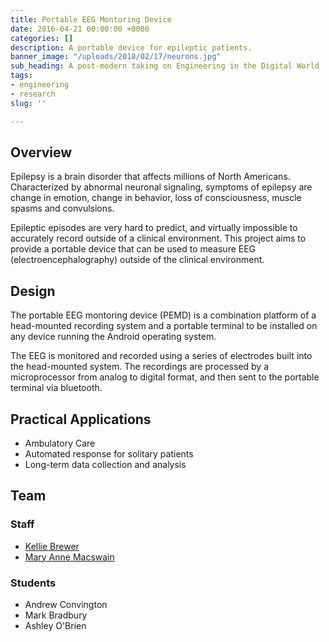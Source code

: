 ```yaml
---
title: Portable EEG Montoring Device
date: 2016-04-21 00:00:00 +0000
categories: []
description: A portable device for epileptic patients.
banner_image: "/uploads/2018/02/17/neurons.jpg"
sub_heading: A post-modern taking on Engineering in the Digital World
tags:
- engineering
- research
slug: ''

---
```

## Overview

Epilepsy is a brain disorder that affects millions of North Americans. Characterized by abnormal neuronal signaling, symptoms of epilepsy are change in emotion, change in behavior, loss of consciousness, muscle spasms and convulsions.  

Epileptic episodes are very hard to predict, and virtually impossible to accurately record outside of a clinical environment. This project aims to provide a portable device that can be used to measure EEG (electroencephalography) outside of the clinical environment.

## Design
The portable EEG montoring device (PEMD) is a combination platform of a head-mounted recording system and a portable terminal to be installed on any device running the Android operating system.

The EEG is monitored and recorded using a series of electrodes built into the head-mounted system. The recordings are processed by a microprocessor from analog to digital format, and then sent to the portable terminal via bluetooth.

## Practical Applications
- Ambulatory Care
- Automated response for solitary patients
- Long-term data collection and analysis

## Team

### Staff
- [Kellie Brewer](/belkirk-jekyll-demo/about/kellie-brewer/)
- [Mary Anne Macswain](/belkirk-jekyll-demo/about/mary-ann-macswain/)

### Students
- Andrew Convington
- Mark Bradbury
- Ashley O'Brien